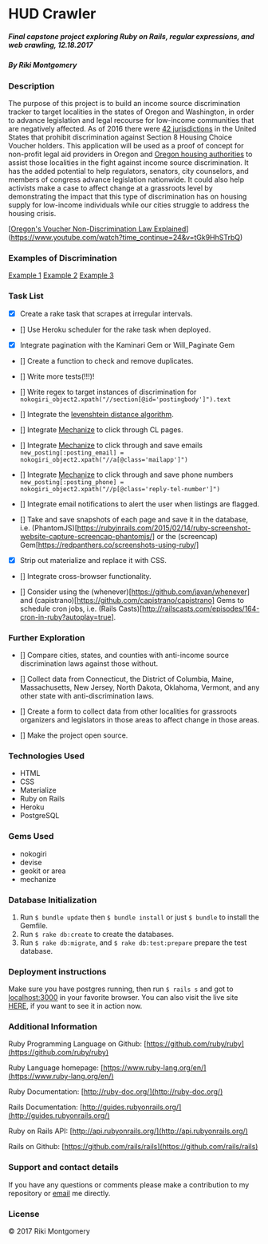 
# HUD Crawler

##### Final capstone project exploring Ruby on Rails, regular expressions, and web crawling, 12.18.2017

##### By Riki Montgomery

### Description

The purpose of this project is to build an income source discrimination tracker to target localities in the states of Oregon and Washington, in order to advance legislation and legal recourse for low-income communities that are negatively affected. As of 2016 there were [42 jurisdictions](https://affordablehousingonline.com/source-of-income-antidiscrimination-laws) in the United States that prohibit discrimination against Section 8 Housing Choice Voucher holders. This application will be used as a proof of concept for non-profit legal aid providers in Oregon and [Oregon housing authorities](https://www.orhousingauthorities.org/) to assist those localities in the fight against income source discrimination. It has the added potential to help regulators, senators, city counselors, and members of congress advance legislation nationwide. It could also help activists make a case to affect change at a grassroots level by demonstrating the impact that this type of discrimination has on housing supply for low-income individuals while our cities struggle to address the housing crisis.

[[​​Oregon's Voucher Non-Discrimination Law Explained](/Users/Guest/Desktop/hud_crawler/app/assets/images/non_discrimination_video_link.png)](https://www.youtube.com/watch?time_continue=24&v=tGk9HhSTrbQ)

### Examples of Discrimination

[Example 1](https://portland.craigslist.org/mlt/apa/d/fair-acres-apartments-2bd/6569475578.html)
[Example 2](https://portland.craigslist.org/mlt/apa/d/darling-2-bedrooms-with/6559561071.html)
[Example 3](https://corvallis.craigslist.org/apa/d/3-bed-1-bath-country-mother/6559692412.html)

### Task List

- [x] Create a rake task that scrapes at irregular intervals.

- [] Use Heroku scheduler for the rake task when deployed.

- [x] Integrate pagination with the Kaminari Gem or Will_Paginate Gem

- [] Create a function to check and remove duplicates.

- [] Write more tests(!!!)!

- [] Write regex to target instances of discrimination for `nokogiri_object2.xpath("//section[@id='postingbody']").text`

- [] Integrate the [levenshtein distance algorithm](https://stackoverflow.com/questions/16323571/measure-the-distance-between-two-strings-with-ruby?utm_medium=organic&utm_source=google_rich_qa&utm_campaign=google_rich_qa).

- [] Integrate [Mechanize](http://docs.seattlerb.org/mechanize/GUIDE_rdoc.html) to click through CL pages.

- [] Integrate [Mechanize](http://docs.seattlerb.org/mechanize/GUIDE_rdoc.html) to click through and save emails `new_posting[:posting_email] = nokogiri_object2.xpath("//a[@class='mailapp']")`

- [] Integrate [Mechanize](http://docs.seattlerb.org/mechanize/GUIDE_rdoc.html) to click through and save phone numbers `new_posting[:posting_phone] = nokogiri_object2.xpath("//p[@class='reply-tel-number']")`

- [] Integrate email notifications to alert the user when listings are flagged.

- [] Take and save snapshots of each page and save it in the database, i.e. (PhantomJS)[https://rubyinrails.com/2015/02/14/ruby-screenshot-website-capture-screencap-phantomjs/] or the (screencap) Gem[https://redpanthers.co/screenshots-using-ruby/]

- [x] Strip out materialize and replace it with CSS. 

- [] Integrate cross-browser functionality.

- [] Consider using the (whenever)[https://github.com/javan/whenever] and (capistrano)[https://github.com/capistrano/capistrano] Gems to schedule cron jobs, i.e. (Rails Casts)[http://railscasts.com/episodes/164-cron-in-ruby?autoplay=true]. 

### Further Exploration

- [] Compare cities, states, and counties with anti-income source discrimination laws against those without.

- [] Collect data from Connecticut, the District of Columbia, Maine, Massachusetts, New Jersey, North Dakota, Oklahoma, Vermont, and any other state with anti-discrimination laws.

- [] Create a form to collect data from other localities for grassroots organizers and legislators in those areas to affect change in those areas.

- [] Make the project open source.

### Technologies Used

* HTML
* CSS
* Materialize
* Ruby on Rails
* Heroku
* PostgreSQL

### Gems Used

* nokogiri
* devise
* geokit or area
* mechanize



### Database Initialization

1. Run `$ bundle update` then `$ bundle install` or just `$ bundle` to install the Gemfile.
2. Run `$ rake db:create` to create the databases.
3. Run `$ rake db:migrate`, and `$ rake db:test:prepare` prepare the test database.

### Deployment instructions

Make sure you have postgres running, then run `$ rails s` and got to [localhost:3000](localhost:3000) in your favorite browser. You can also visit the live site [HERE](https://hudcrawler.herokuapp.com/), if you want to see it in action now. 

### Additional Information

Ruby Programming Language on Github: [https://github.com/ruby/ruby](https://github.com/ruby/ruby)

Ruby Language homepage: [https://www.ruby-lang.org/en/](https://www.ruby-lang.org/en/)

Ruby Documentation: [http://ruby-doc.org/](http://ruby-doc.org/)

Rails Documentation: [http://guides.rubyonrails.org/](http://guides.rubyonrails.org/)

Ruby on Rails API: [http://api.rubyonrails.org/](http://api.rubyonrails.org/)

Rails on Github: [https://github.com/rails/rails](https://github.com/rails/rails)

### Support and contact details

If you have any questions or comments please make a contribution to my repository or [email](mostriki820@gmail.com) me directly.

### License
© 2017 Riki Montgomery
